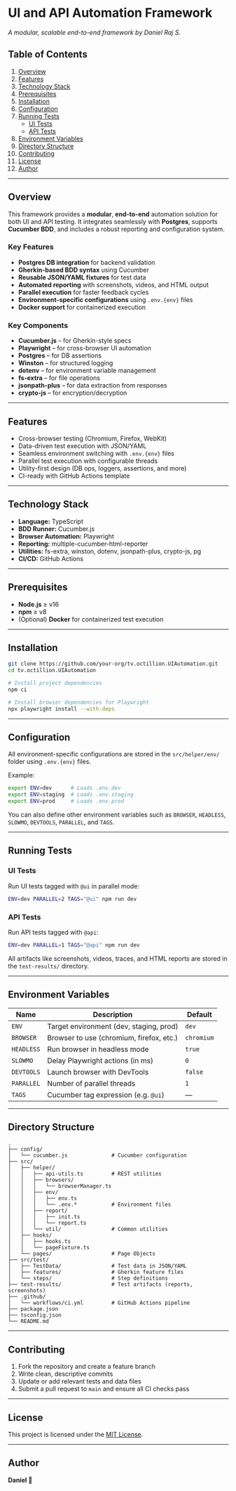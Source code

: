 
# UI and API Automation Framework
*A modular, scalable end-to-end framework by Daniel Raj S.*

## Table of Contents
1. [Overview](#overview)
2. [Features](#features)
3. [Technology Stack](#technology-stack)
4. [Prerequisites](#prerequisites)
5. [Installation](#installation)
6. [Configuration](#configuration)
7. [Running Tests](#running-tests)
	- [UI Tests](#ui-tests)
	- [API Tests](#api-tests)
8. [Environment Variables](#environment-variables)
9. [Directory Structure](#directory-structure)
10. [Contributing](#contributing)
11. [License](#license)
12. [Author](#author)

---

## Overview

This framework provides a **modular**, **end-to-end** automation solution for both UI and API testing. It integrates seamlessly with **Postgres**, supports **Cucumber BDD**, and includes a robust reporting and configuration system.

### Key Features
- **Postgres DB integration** for backend validation
- **Gherkin-based BDD syntax** using Cucumber
- **Reusable JSON/YAML fixtures** for test data
- **Automated reporting** with screenshots, videos, and HTML output
- **Parallel execution** for faster feedback cycles
- **Environment-specific configurations** using `.env.{env}` files
- **Docker support** for containerized execution

### Key Components
- **Cucumber.js** – for Gherkin-style specs
- **Playwright** – for cross-browser UI automation
- **Postgres** – for DB assertions
- **Winston** – for structured logging
- **dotenv** – for environment variable management
- **fs-extra** – for file operations
- **jsonpath-plus** – for data extraction from responses
- **crypto-js** – for encryption/decryption

---

## Features

- Cross-browser testing (Chromium, Firefox, WebKit)
- Data-driven test execution with JSON/YAML
- Seamless environment switching with `.env.{env}` files
- Parallel test execution with configurable threads
- Utility-first design (DB ops, loggers, assertions, and more)
- CI-ready with GitHub Actions template

---

## Technology Stack

- **Language:** TypeScript
- **BDD Runner:** Cucumber.js
- **Browser Automation:** Playwright
- **Reporting:** multiple-cucumber-html-reporter
- **Utilities:** fs-extra, winston, dotenv, jsonpath-plus, crypto-js, pg
- **CI/CD:** GitHub Actions

---

## Prerequisites

- **Node.js** ≥ v16
- **npm** ≥ v8
- (Optional) **Docker** for containerized test execution

---

## Installation

```bash
git clone https://github.com/your-org/tv.octillion.UIAutomation.git
cd tv.octillion.UIAutomation

# Install project dependencies
npm ci

# Install browser dependencies for Playwright
npx playwright install --with-deps
```

---

## Configuration

All environment-specific configurations are stored in the `src/helper/env/` folder using `.env.{env}` files.

Example:

```bash
export ENV=dev      # Loads .env.dev
export ENV=staging  # Loads .env.staging
export ENV=prod     # Loads .env.prod
```

You can also define other environment variables such as `BROWSER`, `HEADLESS`, `SLOWMO`, `DEVTOOLS`, `PARALLEL`, and `TAGS`.

---

## Running Tests

### UI Tests

Run UI tests tagged with `@ui` in parallel mode:

```bash
ENV=dev PARALLEL=2 TAGS="@ui" npm run dev
```

### API Tests

Run API tests tagged with `@api`:

```bash
ENV=dev PARALLEL=1 TAGS="@api" npm run dev
```

All artifacts like screenshots, videos, traces, and HTML reports are stored in the `test-results/` directory.

---

## Environment Variables

| Name      | Description                              | Default     |
|-----------|------------------------------------------|-------------|
| `ENV`     | Target environment (dev, staging, prod)  | `dev`       |
| `BROWSER` | Browser to use (chromium, firefox, etc.) | `chromium`  |
| `HEADLESS`| Run browser in headless mode             | `true`      |
| `SLOWMO`  | Delay Playwright actions (in ms)         | `0`         |
| `DEVTOOLS`| Launch browser with DevTools             | `false`     |
| `PARALLEL`| Number of parallel threads               | `1`         |
| `TAGS`    | Cucumber tag expression (e.g. `@ui`)     | —           |

---

## Directory Structure

```
.
├── config/
│   └── cucumber.js              # Cucumber configuration
├── src/
│   ├── helper/
│   │   ├── api-utils.ts         # REST utilities
│   │   ├── browsers/
│   │   │   └── browserManager.ts
│   │   ├── env/
│   │   │   ├── env.ts
│   │   │   └── .env.*           # Environment files
│   │   ├── report/
│   │   │   ├── init.ts
│   │   │   └── report.ts
│   │   └── util/                # Common utilities
│   ├── hooks/
│   │   ├── hooks.ts
│   │   └── pageFixture.ts
│   └── pages/                   # Page Objects
├── src/test/
│   ├── TestData/                # Test data in JSON/YAML
│   ├── features/                # Gherkin feature files
│   └── steps/                   # Step definitions
├── test-results/                # Test artifacts (reports, screenshots)
├── .github/
│   └── workflows/ci.yml         # GitHub Actions pipeline
├── package.json
├── tsconfig.json
└── README.md
```

---

## Contributing

1. Fork the repository and create a feature branch
2. Write clean, descriptive commits
3. Update or add relevant tests and data files
4. Submit a pull request to `main` and ensure all CI checks pass

---

## License

This project is licensed under the [MIT License](https://opensource.org/licenses/MIT).

---

## Author

**Daniel 🚀**